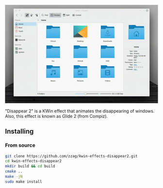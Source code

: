 ![Slow motion](demo/slow-motion.gif)

"Disappear 2" is a KWin effect that animates the disappearing of windows.
Also, this effect is known as Glide 2 (from Compiz).

## Installing

### From source

```sh
git clone https://github.com/zzag/kwin-effects-disappear2.git
cd kwin-effects-disappear2
mkdir build && cd build
cmake ..
make -jN
sudo make install
```
